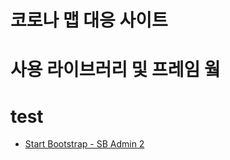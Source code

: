 # 코로나 맵 대응 사이트

# 사용 라이브러리 및 프레임 웤

# test

* [Start Bootstrap - SB Admin 2](https://startbootstrap.com/template-overviews/sb-admin-2/)
